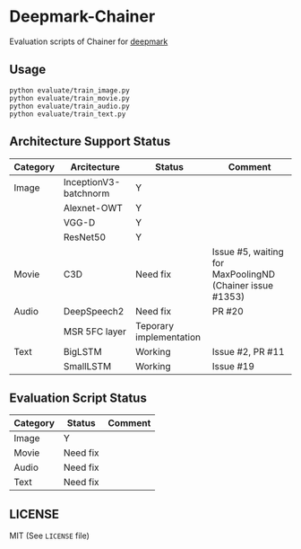 # Deepmark-Chainer
Evaluation scripts of Chainer for [deepmark](https://github.com/DeepMark/deepmark)

## Usage

```
python evaluate/train_image.py
python evaluate/train_movie.py
python evaluate/train_audio.py
python evaluate/train_text.py
```

## Architecture Support Status

|Category|Arcitecture|Status|Comment|
|---|---|---|---|
|Image|InceptionV3-batchnorm|Y||
||Alexnet-OWT|Y||
||VGG-D|Y||
||ResNet50|Y||
|Movie|C3D|Need fix|Issue #5, waiting for MaxPoolingND (Chainer issue #1353)|
|Audio|DeepSpeech2|Need fix|PR #20|
||MSR 5FC layer|Teporary implementation||
|Text|BigLSTM|Working|Issue #2, PR #11|
||SmallLSTM|Working|Issue #19|

## Evaluation Script Status
|Category|Status|Comment|
|---|---|---|
|Image|Y||
|Movie|Need fix||
|Audio|Need fix||
|Text|Need fix||

## LICENSE

MIT (See `LICENSE` file)

